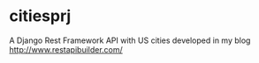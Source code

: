 # citiesprj
A Django Rest Framework API with US cities developed in my blog http://www.restapibuilder.com/
